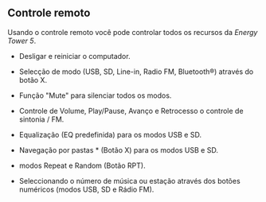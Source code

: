 ## Controle remoto

Usando o controle remoto você pode controlar todos os recursos da *Energy Tower 5*.

* Desligar e reiniciar o computador.

* Selecção de modo (USB, SD, Line-in, Radio FM, Bluetooth®) através do botão X.

* Função "Mute" para silenciar todos os modos. 

* Controle de Volume, Play/Pause, Avanço e Retrocesso o controle de sintonia / FM. 

* Equalização (EQ predefinida) para os modos USB e SD. 

* Navegação por pastas * (Botão X) para os modos USB e SD. 

* modos Repeat e Random (Botão RPT). 

* Seleccionando o número de música ou estação através dos botões numéricos (modos USB, SD e Rádio FM).
